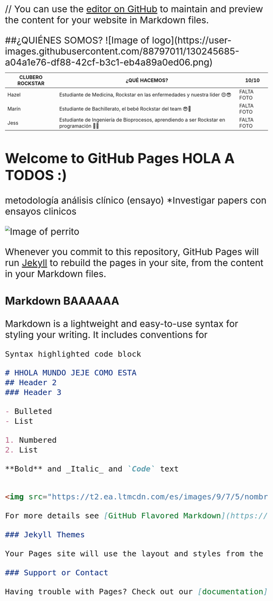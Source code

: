 //
You can use the [editor on GitHub](https://github.com/CdeCMx-org/proyectos-2021-club_14_1_cocobacilos/edit/gh-pages/index.md) to maintain and preview the content for your website in Markdown files.


<html>
  <head>
    <link rel="stylesheet" href=https://fonts.googleapis.com/css2?family=Rampart+One&display=swap>
    <style>
      body {
        font-size: 30px;
      }
      div:nth-child(1) {
        font-family: 'Rampart One', cursive;
      }
    </style>
##¿QUIÉNES SOMOS?
![Image of logo](https://user-images.githubusercontent.com/88797011/130245685-a04a1e76-df88-42cf-b3c1-eb4a89a0ed06.png)


CLUBERO ROCKSTAR | ¿QUÉ HACEMOS? | 10/10
------------ | ------------- | -------------
Hazel | Estudiante de Medicina, Rockstar en las enfermedades y nuestra líder :heart_eyes::sunglasses: | FALTA FOTO
Marín | Estudiante de Bachillerato, el bebé Rockstar del team :sunglasses::speak_no_evil: | FALTA FOTO
Jess | Estudiante de Ingeniería de Bioprocesos, aprendiendo a ser Rockstar en programación :speak_no_evil::nerd_face: | FALTA FOTO



## Welcome to GitHub Pages HOLA A TODOS :)


metodología 
análisis clínico (ensayo)
*Investigar papers con ensayos clinicos
 

![Image of perrito](https://t2.ea.ltmcdn.com/es/images/9/7/5/nombres_para_perros_originales_y_bonitos_5579_orig.jpg)

Whenever you commit to this repository, GitHub Pages will run [Jekyll](https://jekyllrb.com/) to rebuild the pages in your site, from the content in your Markdown files.

### Markdown BAAAAAA

Markdown is a lightweight and easy-to-use syntax for styling your writing. It includes conventions for

```markdown
Syntax highlighted code block

# HHOLA MUNDO JEJE COMO ESTA
## Header 2
### Header 3

- Bulleted
- List

1. Numbered
2. List

**Bold** and _Italic_ and `Code` text


<img src="https://t2.ea.ltmcdn.com/es/images/9/7/5/nombres_para_perros_originales_y_bonitos_5579_orig.jpg" width=200>

For more details see [GitHub Flavored Markdown](https://guides.github.com/features/mastering-markdown/).

### Jekyll Themes

Your Pages site will use the layout and styles from the Jekyll theme you have selected in your [repository settings](https://github.com/CdeCMx-org/proyectos-2021-club_14_1_cocobacilos/settings/pages). The name of this theme is saved in the Jekyll `_config.yml` configuration file.

### Support or Contact

Having trouble with Pages? Check out our [documentation](https://docs.github.com/categories/github-pages-basics/) or [contact support](https://support.github.com/contact) and we’ll help you sort it out.
